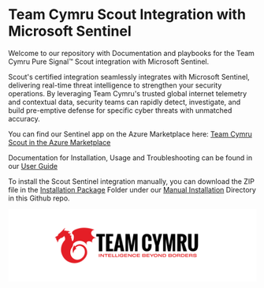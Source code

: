 # Team Cymru Scout Integration with Microsoft Sentinel

Welcome to our repository with Documentation and playbooks for the Team Cymru Pure Signal™ Scout integration with Microsoft Sentinel.

Scout's certified integration seamlessly integrates with Microsoft Sentinel, delivering real-time threat intelligence to strengthen your security operations. By leveraging Team Cymru's trusted global internet telemetry and contextual data, security teams can rapidly detect, investigate, and build pre-emptive defense for specific cyber threats with unmatched accuracy.

You can find our Sentinel app on the Azure Marketplace here: [Team Cymru Scout in the Azure Marketplace](https://azuremarketplace.microsoft.com/en-en/marketplace/apps/team-cymru.teamcymruscout_sentinel) 

Documentation for Installation, Usage and Troubleshooting can be found in our [User Guide](https://github.com/team-cymru/scout-sentinel/blob/main/Documentation/Team%20Cymru%20Scout%20for%20Microsoft%20Sentinel%20Installation%2C%20Usage%20and%20Troubleshooting%20User%20Guide.pdf)

To install the Scout Sentinel integration manually, you can download the ZIP file in the [Installation Package](https://github.com/team-cymru/scout-sentinel/tree/main/Manual%20Installation/Installation%20Package) Folder under our [Manual Installation](https://github.com/team-cymru/scout-sentinel/tree/main/Manual%20Installation) Directory in this Github repo.

![Team Cymru Logo](https://raw.githubusercontent.com/team-cymru/scout-sentinel/main/Images/team%20cymru%20logo%20bigger%20bg.png)
